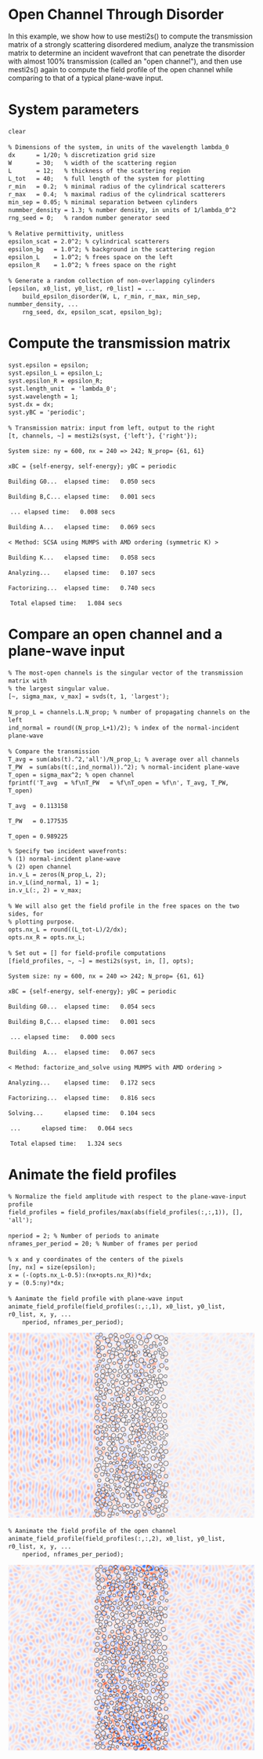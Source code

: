 # Open Channel Through Disorder


In this example, we show how to use mesti2s() to compute the transmission matrix of a strongly scattering disordered medium, analyze the transmission matrix to determine an incident wavefront that can penetrate the disorder with almost 100% transmission (called an "open channel"), and then use mesti2s() again to compute the field profile of the open channel while comparing to that of a typical plane-wave input.


# System parameters

```matlab:Code
clear

% Dimensions of the system, in units of the wavelength lambda_0
dx      = 1/20; % discretization grid size
W       = 30;   % width of the scattering region
L       = 12;   % thickness of the scattering region
L_tot   = 40;   % full length of the system for plotting
r_min   = 0.2;  % minimal radius of the cylindrical scatterers
r_max   = 0.4;  % maximal radius of the cylindrical scatterers
min_sep = 0.05; % minimal separation between cylinders
nummber_density = 1.3; % number density, in units of 1/lambda_0^2
rng_seed = 0;   % random number generator seed

% Relative permittivity, unitless
epsilon_scat = 2.0^2; % cylindrical scatterers
epsilon_bg   = 1.0^2; % background in the scattering region
epsilon_L    = 1.0^2; % frees space on the left
epsilon_R    = 1.0^2; % frees space on the right

% Generate a random collection of non-overlapping cylinders
[epsilon, x0_list, y0_list, r0_list] = ...
    build_epsilon_disorder(W, L, r_min, r_max, min_sep, nummber_density, ...
    rng_seed, dx, epsilon_scat, epsilon_bg);
```

# Compute the transmission matrix

```matlab:Code
syst.epsilon = epsilon;
syst.epsilon_L = epsilon_L;
syst.epsilon_R = epsilon_R;
syst.length_unit  = 'lambda_0';
syst.wavelength = 1;
syst.dx = dx;
syst.yBC = 'periodic';

% Transmission matrix: input from left, output to the right
[t, channels, ~] = mesti2s(syst, {'left'}, {'right'});
```

`System size: ny = 600, nx = 240 => 242; N_prop= {61, 61}`

`xBC = {self-energy, self-energy}; yBC = periodic`

`Building G0...  elapsed time:   0.050 secs`

`Building B,C... elapsed time:   0.001 secs`

​                         `... elapsed time:   0.008 secs`

`Building A...   elapsed time:   0.069 secs`

`< Method: SCSA using MUMPS with AMD ordering (symmetric K) >`

`Building K...   elapsed time:   0.058 secs`

`Analyzing...    elapsed time:   0.107 secs`

`Factorizing...  elapsed time:   0.740 secs`

​                     `Total elapsed time:   1.084 secs`

# Compare an open channel and a plane-wave input

```matlab:Code
% The most-open channels is the singular vector of the transmission matrix with 
% the largest singular value.
[~, sigma_max, v_max] = svds(t, 1, 'largest');

N_prop_L = channels.L.N_prop; % number of propagating channels on the left
ind_normal = round((N_prop_L+1)/2); % index of the normal-incident plane-wave

% Compare the transmission
T_avg = sum(abs(t).^2,'all')/N_prop_L; % average over all channels
T_PW  = sum(abs(t(:,ind_normal)).^2); % normal-incident plane-wave
T_open = sigma_max^2; % open channel
fprintf('T_avg  = %f\nT_PW   = %f\nT_open = %f\n', T_avg, T_PW, T_open)
```

`T_avg  = 0.113158`

`T_PW   = 0.177535`

`T_open = 0.989225`


```matlab:Code
% Specify two incident wavefronts:
% (1) normal-incident plane-wave
% (2) open channel
in.v_L = zeros(N_prop_L, 2);
in.v_L(ind_normal, 1) = 1;
in.v_L(:, 2) = v_max;

% We will also get the field profile in the free spaces on the two sides, for
% plotting purpose.
opts.nx_L = round((L_tot-L)/2/dx);
opts.nx_R = opts.nx_L;

% Set out = [] for field-profile computations
[field_profiles, ~, ~] = mesti2s(syst, in, [], opts);
```

`System size: ny = 600, nx = 240 => 242; N_prop= {61, 61}`

`xBC = {self-energy, self-energy}; yBC = periodic`

`Building G0...  elapsed time:   0.054 secs`

`Building B,C... elapsed time:   0.001 secs`

​                         `... elapsed time:   0.000 secs`

`Building  A...  elapsed time:   0.067 secs`

`< Method: factorize_and_solve using MUMPS with AMD ordering >`

`Analyzing...    elapsed time:   0.172 secs`

`Factorizing...  elapsed time:   0.816 secs`

`Solving...      elapsed time:   0.104 secs`

​               `...      elapsed time:   0.064 secs`

​                     `Total elapsed time:   1.324 secs`

# Animate the field profiles

```matlab:Code
% Normalize the field amplitude with respect to the plane-wave-input profile
field_profiles = field_profiles/max(abs(field_profiles(:,:,1)), [], 'all');

nperiod = 2; % Number of periods to animate
nframes_per_period = 20; % Number of frames per period

% x and y coordinates of the centers of the pixels
[ny, nx] = size(epsilon);
x = (-(opts.nx_L-0.5):(nx+opts.nx_R))*dx;
y = (0.5:ny)*dx;

% Aanimate the field profile with plane-wave input
animate_field_profile(field_profiles(:,:,1), x0_list, y0_list, r0_list, x, y, ...
    nperiod, nframes_per_period);
```


![disorder_PW_input.gif](disorder_PW_input.gif)


```matlab:Code
% Aanimate the field profile of the open channel
animate_field_profile(field_profiles(:,:,2), x0_list, y0_list, r0_list, x, y, ...
    nperiod, nframes_per_period);
```


![disorder_open_channel.gif](disorder_open_channel.gif)

